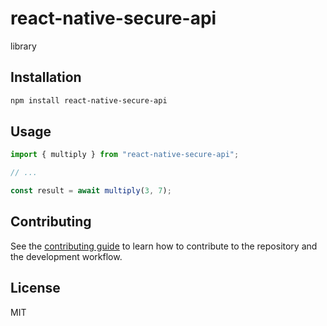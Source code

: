 # react-native-secure-api

library

## Installation

```sh
npm install react-native-secure-api
```

## Usage

```js
import { multiply } from "react-native-secure-api";

// ...

const result = await multiply(3, 7);
```

## Contributing

See the [contributing guide](CONTRIBUTING.md) to learn how to contribute to the repository and the development workflow.

## License

MIT
